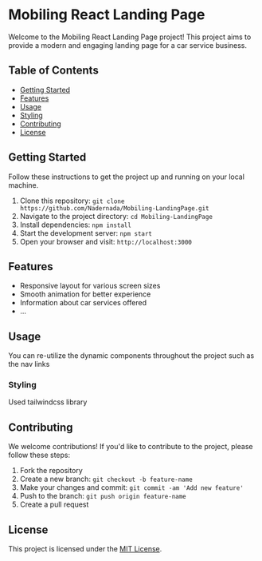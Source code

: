 # Mobiling React Landing Page

Welcome to the Mobiling React Landing Page project! This project aims to provide a modern and engaging landing page for a car service business.

## Table of Contents
- [Getting Started](#getting-started)
- [Features](#features)
- [Usage](#usage)
- [Styling](#styling)
- [Contributing](#contributing)
- [License](#license)

## Getting Started
Follow these instructions to get the project up and running on your local machine.

1. Clone this repository: `git clone https://github.com/Nadernada/Mobiling-LandingPage.git`
2. Navigate to the project directory: `cd Mobiling-LandingPage`
3. Install dependencies: `npm install`
4. Start the development server: `npm start`
5. Open your browser and visit: `http://localhost:3000`

## Features
- Responsive layout for various screen sizes
- Smooth animation for better experience
- Information about car services offered
- ...

## Usage
You can re-utilize the dynamic components throughout the project such as the nav links 

### Styling
Used tailwindcss library

## Contributing
We welcome contributions! If you'd like to contribute to the project, please follow these steps:

1. Fork the repository
2. Create a new branch: `git checkout -b feature-name`
3. Make your changes and commit: `git commit -am 'Add new feature'`
4. Push to the branch: `git push origin feature-name`
5. Create a pull request

## License
This project is licensed under the [MIT License](LICENSE).

